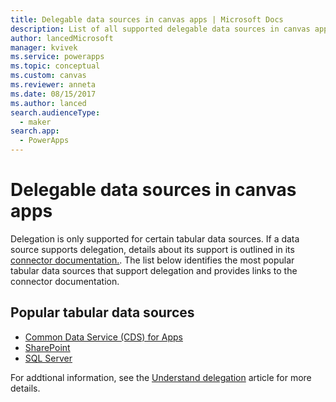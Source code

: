 ```yaml
---
title: Delegable data sources in canvas apps | Microsoft Docs
description: List of all supported delegable data sources in canvas apps
author: lancedMicrosoft
manager: kvivek
ms.service: powerapps
ms.topic: conceptual
ms.custom: canvas
ms.reviewer: anneta
ms.date: 08/15/2017
ms.author: lanced
search.audienceType: 
  - maker
search.app: 
  - PowerApps
---
```

# Delegable data sources in canvas apps
Delegation is only supported for certain tabular data sources.  If a data source supports delegation, details about its support is outlined in its [connector documentation.](https://docs.microsoft.com/connectors/).  The list below identifies the most popular tabular data sources that support delegation and provides links to the connector documentation.  

## Popular tabular data sources
* [Common Data Service (CDS) for Apps](https://docs.microsoft.com/connectors/commondataservice/) 
* [SharePoint](https://docs.microsoft.com/connectors/sharepointonline/) 
* [SQL Server](https://docs.microsoft.com/connectors/sql/) 

For addtional information, see the [Understand delegation](delegation-overview.md) article for more details.
